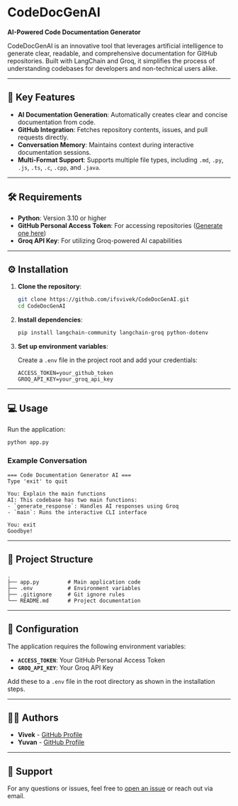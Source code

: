 # CodeDocGenAI

**AI-Powered Code Documentation Generator**

CodeDocGenAI is an innovative tool that leverages artificial intelligence to generate clear, readable, and comprehensive documentation for GitHub repositories. Built with LangChain and Groq, it simplifies the process of understanding codebases for developers and non-technical users alike.

---

## 🚀 Key Features

-   **AI Documentation Generation**: Automatically creates clear and concise documentation from code.
-   **GitHub Integration**: Fetches repository contents, issues, and pull requests directly.
-   **Conversation Memory**: Maintains context during interactive documentation sessions.
-   **Multi-Format Support**: Supports multiple file types, including `.md`, `.py`, `.js`, `.ts`, `.c`, `.cpp`, and `.java`.

---

## 🛠️ Requirements

-   **Python**: Version 3.10 or higher
-   **GitHub Personal Access Token**: For accessing repositories ([Generate one here](https://github.com/settings/tokens?type=beta))
-   **Groq API Key**: For utilizing Groq-powered AI capabilities

---

## ⚙️ Installation

1. **Clone the repository**:

    ```bash
    git clone https://github.com/ifsvivek/CodeDocGenAI.git
    cd CodeDocGenAI
    ```

2. **Install dependencies**:

    ```bash
    pip install langchain-community langchain-groq python-dotenv
    ```

3. **Set up environment variables**:

    Create a `.env` file in the project root and add your credentials:

    ```
    ACCESS_TOKEN=your_github_token
    GROQ_API_KEY=your_groq_api_key
    ```

---

## 💻 Usage

Run the application:

```bash
python app.py
```

### Example Conversation

```
=== Code Documentation Generator AI ===
Type 'exit' to quit

You: Explain the main functions
AI: This codebase has two main functions:
- `generate_response`: Handles AI responses using Groq
- `main`: Runs the interactive CLI interface

You: exit
Goodbye!
```

---

## 📁 Project Structure

```
.
├── app.py         # Main application code
├── .env           # Environment variables
├── .gitignore     # Git ignore rules
└── README.md      # Project documentation
```

---

## 🔧 Configuration

The application requires the following environment variables:

-   **`ACCESS_TOKEN`**: Your GitHub Personal Access Token
-   **`GROQ_API_KEY`**: Your Groq API Key

Add these to a `.env` file in the root directory as shown in the installation steps.

---

## 🧑‍💻 Authors

-   **Vivek** - [GitHub Profile](https://github.com/ifsvivek)
-   **Yuvan** - [GitHub Profile](https://github.com/yuvan0309)

---

## 💬 Support

For any questions or issues, feel free to [open an issue](https://github.com/ifsvivek/CodeDocGenAI/issues) or reach out via email.
